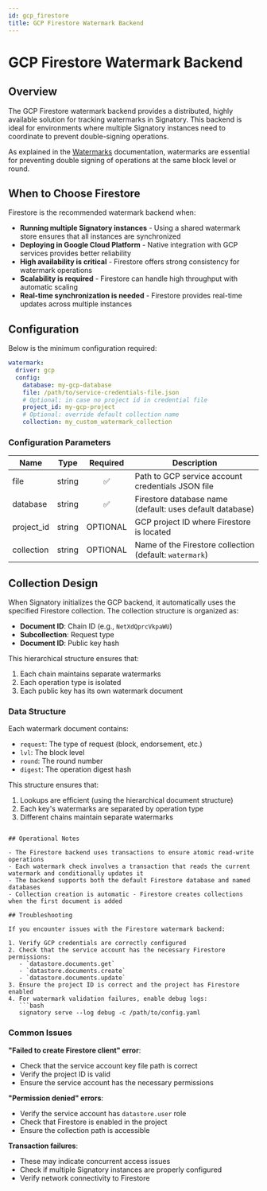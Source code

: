 ```yaml
---
id: gcp_firestore
title: GCP Firestore Watermark Backend
---
```


# GCP Firestore Watermark Backend

## Overview

The GCP Firestore watermark backend provides a distributed, highly available solution for tracking watermarks in Signatory. This backend is ideal for environments where multiple Signatory instances need to coordinate to prevent double-signing operations.

As explained in the [Watermarks](./watermarks.md) documentation, watermarks are essential for preventing double signing of operations at the same block level or round.

## When to Choose Firestore

Firestore is the recommended watermark backend when:

- **Running multiple Signatory instances** - Using a shared watermark store ensures that all instances are synchronized
- **Deploying in Google Cloud Platform** - Native integration with GCP services provides better reliability
- **High availability is critical** - Firestore offers strong consistency for watermark operations
- **Scalability is required** - Firestore can handle high throughput with automatic scaling
- **Real-time synchronization is needed** - Firestore provides real-time updates across multiple instances

## Configuration

Below is the minimum configuration required:

```yaml
watermark:
  driver: gcp
  config:
    database: my-gcp-database
    file: /path/to/service-credentials-file.json
    # Optional: in case no project id in credential file
    project_id: my-gcp-project
    # Optional: override default collection name
    collection: my_custom_watermark_collection
```

### Configuration Parameters

| Name            | Type   | Required | Description                                                         |
|-----------------|--------|:--------:|---------------------------------------------------------------------|
| file            | string | ✅ | Path to GCP service account credentials JSON file                   |
| database        | string | ✅ | Firestore database name (default: uses default database)            |
| project_id      | string | OPTIONAL       | GCP project ID where Firestore is located                           |
| collection      | string | OPTIONAL | Name of the Firestore collection (default: `watermark`)             |
<!-- 
### Environment Variables Support

The GCP credentials can also be provided through standard GCP environment variables:

- `GOOGLE_APPLICATION_CREDENTIALS` - Path to service account key file
- `GOOGLE_CLOUD_PROJECT` - GCP project ID

This is the recommended approach for production deployments. -->

## Collection Design

When Signatory initializes the GCP backend, it automatically uses the specified Firestore collection. The collection structure is organized as:

- **Document ID**: Chain ID (e.g., `NetXdQprcVkpaWU`)
- **Subcollection**: Request type
- **Document ID**: Public key hash

This hierarchical structure ensures that:
1. Each chain maintains separate watermarks
2. Each operation type is isolated
3. Each public key has its own watermark document

### Data Structure

Each watermark document contains:
- `request`: The type of request (block, endorsement, etc.)
- `lvl`: The block level
- `round`: The round number
- `digest`: The operation digest hash

This structure ensures that:
1. Lookups are efficient (using the hierarchical document structure)
2. Each key's watermarks are separated by operation type
3. Different chains maintain separate watermarks

<!-- ## Verifying and Managing the Firestore Collection

You can use the Google Cloud Console or gcloud CLI to verify and manage your watermark collection. Here are some useful commands:

### List Collections

To verify that the watermark collection exists:

```bash
gcloud firestore collections list --project=my-gcp-project
```

### Inspect Watermark Documents

To view the watermark documents stored in the collection:

```bash
gcloud firestore documents list watermark --project=my-gcp-project
```

For a specific chain and operation type:

```bash
gcloud firestore documents list watermark/NetXdQprcVkpaWU/block --project=my-gcp-project
```

### View Specific Watermark Document

To view a specific watermark document:

```bash
gcloud firestore documents describe watermark/NetXdQprcVkpaWU/block/tz1aKTCPZHZRzNBrucPp8WTiAMzaYh84NZkC --project=my-gcp-project
```

Example output:
```json
{
  "name": "projects/my-gcp-project/databases/(default)/documents/watermark/NetXdQprcVkpaWU/block/tz1aKTCPZHZRzNBrucPp8WTiAMzaYh84NZkC",
  "fields": {
    "request": {
      "stringValue": "block"
    },
    "lvl": {
      "integerValue": "2495866"
    },
    "round": {
      "integerValue": "0"
    },
    "digest": {
      "stringValue": "vh2g3Wz8zrL8J7qXEFykT7BbzCwW6LsyWvxvfssnhAVzw1uXfCJf"
    }
  },
  "createTime": "2024-01-15T10:30:00.000000Z",
  "updateTime": "2024-01-15T10:30:00.000000Z"
}
```

### Reset Watermarks

If you need to reset your watermarks (use with caution!), you can delete the collection:

```bash
gcloud firestore collections delete watermark --project=my-gcp-project
```

Signatory will automatically use the collection on the next startup.

## Service Account Setup

To use the GCP Firestore watermark backend, you need to set up a service account with appropriate permissions:

### 1. Create a Service Account

```bash
gcloud iam service-accounts create signatory-watermark \
  --display-name="Signatory Watermark Service Account" \
  --project=my-gcp-project
```

### 2. Grant Firestore Permissions

```bash
gcloud projects add-iam-policy-binding my-gcp-project \
  --member="serviceAccount:signatory-watermark@my-gcp-project.iam.gserviceaccount.com" \
  --role="roles/datastore.user"
```

### 3. Create and Download Key

```bash
gcloud iam service-accounts keys create signatory-key.json \
  --iam-account=signatory-watermark@my-gcp-project.iam.gserviceaccount.com \
  --project=my-gcp-project
```

### 4. Configure Signatory

```yaml
watermark:
  driver: gcp
  config:
    project_id: my-gcp-project
    file: /path/to/signatory-key.json -->
```

## Operational Notes

- The Firestore backend uses transactions to ensure atomic read-write operations
- Each watermark check involves a transaction that reads the current watermark and conditionally updates it
- The backend supports both the default Firestore database and named databases
- Collection creation is automatic - Firestore creates collections when the first document is added

## Troubleshooting

If you encounter issues with the Firestore watermark backend:

1. Verify GCP credentials are correctly configured
2. Check that the service account has the necessary Firestore permissions:
   - `datastore.documents.get`
   - `datastore.documents.create`
   - `datastore.documents.update`
3. Ensure the project ID is correct and the project has Firestore enabled
4. For watermark validation failures, enable debug logs:
   ```bash
   signatory serve --log debug -c /path/to/config.yaml
   ```

### Common Issues

**"Failed to create Firestore client" error**:
- Check that the service account key file path is correct
- Verify the project ID is valid
- Ensure the service account has the necessary permissions

**"Permission denied" errors**:
- Verify the service account has `datastore.user` role
- Check that Firestore is enabled in the project
- Ensure the collection path is accessible

**Transaction failures**:
- These may indicate concurrent access issues
- Check if multiple Signatory instances are properly configured
- Verify network connectivity to Firestore 
